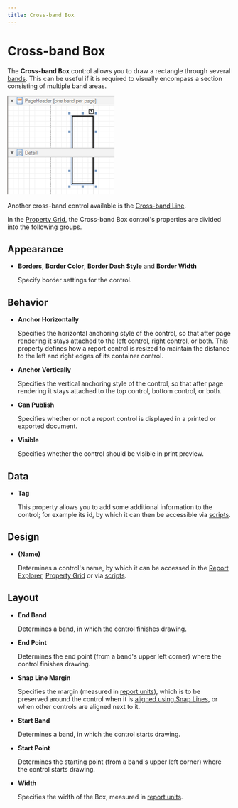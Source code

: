 ```yaml
---
title: Cross-band Box
---
```

# Cross-band Box
The **Cross-band Box** control allows you to draw a rectangle through several [bands](../report-bands.md). This can be useful if it is required to visually encompass a section consisting of multiple band areas.

![RD_Controls_CrossBandBox](../../../../../images/img8313.png)

Another cross-band control available is the [Cross-band Line](cross-band-line.md).

In the [Property Grid](../report-designer-ui/property-grid.md), the Cross-band Box control's properties are divided into the following groups.

## Appearance
* **Borders**, **Border Color**, **Border Dash Style** and **Border Width**
	
	Specify border settings for the control.

## Behavior
* **Anchor Horizontally**
	
	Specifies the horizontal anchoring style of the control, so that after page rendering it stays attached to the left control, right control, or both. This property defines how a report control is resized to maintain the distance to the left and right edges of its container control.
* **Anchor Vertically**
	
	Specifies the vertical anchoring style of the control, so that after page rendering it stays attached to the top control, bottom control, or both.
* **Can Publish**
	
	Specifies whether or not a report control is displayed in a printed or exported document.
* **Visible**
	
	Specifies whether the control should be visible in print preview.

## Data
* **Tag**
	
	This property allows you to add some additional information to the control; for example its id, by which it can then be accessible via [scripts](../../create-reports/miscellaneous/handle-events-via-scripts.md).

## Design
* **(Name)**
	
	Determines a control's name, by which it can be accessed in the [Report Explorer](../report-designer-ui/report-explorer.md), [Property Grid](../report-designer-ui/property-grid.md) or via [scripts](../../create-reports/miscellaneous/handle-events-via-scripts.md).

## Layout
* **End Band**
	
	Determines a band, in which the control finishes drawing.
* **End Point**
	
	Determines the end point (from a band's upper left corner) where the control finishes drawing.
* **Snap Line Margin**
	
	Specifies the margin (measured in [report units](../../create-reports/basic-operations/change-measurement-units-of-a-report.md)), which is to be preserved around the control when it is [aligned using Snap Lines](../../create-reports/basic-operations/controls-positioning.md), or when other controls are aligned next to it.
* **Start Band**
	
	Determines a band,  in which the control starts drawing.
* **Start Point**
	
	Determines the starting point (from a band's upper left corner) where the control starts drawing.
* **Width**
	
	Specifies the width of the Box, measured in [report units](../../create-reports/basic-operations/change-measurement-units-of-a-report.md).